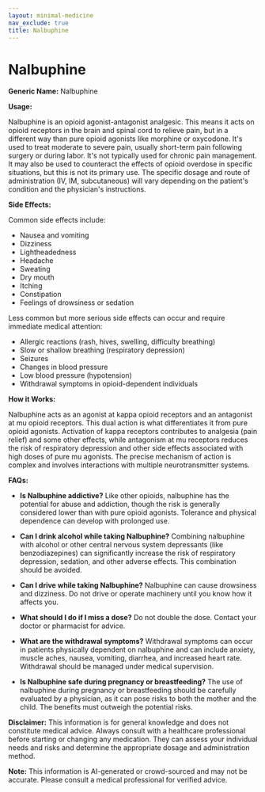```yaml
---
layout: minimal-medicine
nav_exclude: true
title: Nalbuphine
---
```


# Nalbuphine

**Generic Name:** Nalbuphine

**Usage:**

Nalbuphine is an opioid agonist-antagonist analgesic.  This means it acts on opioid receptors in the brain and spinal cord to relieve pain, but in a different way than pure opioid agonists like morphine or oxycodone. It's used to treat moderate to severe pain, usually short-term pain following surgery or during labor.  It's not typically used for chronic pain management.  It may also be used to counteract the effects of opioid overdose in specific situations,  but this is not its primary use.  The specific dosage and route of administration (IV, IM, subcutaneous) will vary depending on the patient's condition and the physician's instructions.

**Side Effects:**

Common side effects include:

* Nausea and vomiting
* Dizziness
* Lightheadedness
* Headache
* Sweating
* Dry mouth
* Itching
* Constipation
* Feelings of drowsiness or sedation

Less common but more serious side effects can occur and require immediate medical attention:

* Allergic reactions (rash, hives, swelling, difficulty breathing)
* Slow or shallow breathing (respiratory depression)
* Seizures
* Changes in blood pressure
* Low blood pressure (hypotension)
* Withdrawal symptoms in opioid-dependent individuals

**How it Works:**

Nalbuphine acts as an agonist at kappa opioid receptors and an antagonist at mu opioid receptors.  This dual action is what differentiates it from pure opioid agonists.  Activation of kappa receptors contributes to analgesia (pain relief) and some other effects, while antagonism at mu receptors reduces the risk of respiratory depression and other side effects associated with high doses of pure mu agonists.  The precise mechanism of action is complex and involves interactions with multiple neurotransmitter systems.

**FAQs:**

* **Is Nalbuphine addictive?**  Like other opioids, nalbuphine has the potential for abuse and addiction, though the risk is generally considered lower than with pure opioid agonists.  Tolerance and physical dependence can develop with prolonged use.

* **Can I drink alcohol while taking Nalbuphine?**  Combining nalbuphine with alcohol or other central nervous system depressants (like benzodiazepines) can significantly increase the risk of respiratory depression, sedation, and other adverse effects.  This combination should be avoided.

* **Can I drive while taking Nalbuphine?**  Nalbuphine can cause drowsiness and dizziness.  Do not drive or operate machinery until you know how it affects you.

* **What should I do if I miss a dose?**  Do not double the dose.  Contact your doctor or pharmacist for advice.

* **What are the withdrawal symptoms?**  Withdrawal symptoms can occur in patients physically dependent on nalbuphine and can include anxiety, muscle aches, nausea, vomiting, diarrhea, and increased heart rate.  Withdrawal should be managed under medical supervision.

* **Is Nalbuphine safe during pregnancy or breastfeeding?**  The use of nalbuphine during pregnancy or breastfeeding should be carefully evaluated by a physician, as it can pose risks to both the mother and the child.  The benefits must outweigh the potential risks.


**Disclaimer:** This information is for general knowledge and does not constitute medical advice. Always consult with a healthcare professional before starting or changing any medication.  They can assess your individual needs and risks and determine the appropriate dosage and administration method.


**Note:** This information is AI-generated or crowd-sourced and may not be accurate. Please consult a medical professional for verified advice.